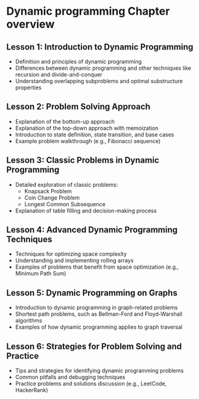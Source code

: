 # Dynamic programming Chapter overview

## Lesson 1: Introduction to Dynamic Programming

* Definition and principles of dynamic programming
* Differences between dynamic programming and other techniques like recursion
  and divide-and-conquer
* Understanding overlapping subproblems and optimal substructure properties

## Lesson 2: Problem Solving Approach

* Explanation of the bottom-up approach
* Explanation of the top-down approach with memoization
* Introduction to state definition, state transition, and base cases
* Example problem walkthrough (e.g., Fibonacci sequence)

## Lesson 3: Classic Problems in Dynamic Programming

* Detailed exploration of classic problems:
  * Knapsack Problem
  * Coin Change Problem
  * Longest Common Subsequence
* Explanation of table filling and decision-making process

## Lesson 4: Advanced Dynamic Programming Techniques

* Techniques for optimizing space complexity
* Understanding and implementing rolling arrays
* Examples of problems that benefit from space optimization (e.g., Minimum Path Sum)

## Lesson 5: Dynamic Programming on Graphs

* Introduction to dynamic programming in graph-related problems
* Shortest path problems, such as Bellman-Ford and Floyd-Warshall algorithms
* Examples of how dynamic programming applies to graph traversal

## Lesson 6: Strategies for Problem Solving and Practice

* Tips and strategies for identifying dynamic programming problems
* Common pitfalls and debugging techniques
* Practice problems and solutions discussion (e.g., LeetCode, HackerRank)
